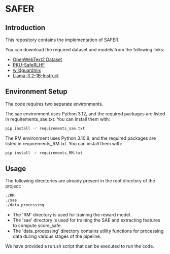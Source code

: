 # SAFER
## Introduction
This repository contains the implementation of SAFER.

You can download the required dataset and models from the following links:

- [OpenWebText2 Dataset](https://huggingface.co/datasets/segyges/OpenWebText2)
- [PKU-SafeRLHF](https://huggingface.co/datasets/PKU-Alignment/PKU-SafeRLHF)
- [wildguardmix](https://huggingface.co/datasets/allenai/wildguardmix)
- [Llama-3.2-1B-Instruct](https://huggingface.co/meta-llama/Llama-3.2-1B-Instruct)


## Environment Setup
The code requires two separate environments.

The sae environment uses Python 3.12, and the required packages are listed in requirements_sae.txt. You can install them with:
```bash
pip install -r requirements_sae.txt
```
The RM environment uses Python 3.10.9, and the required packages are listed in requirements_RM.txt. You can install them with:
```bash
pip install -r requirements_RM.txt
```

## Usage
The following directories are already present in the root directory of the project:

```bash
./RM  
./sae  
./data_processing
```
- The 'RM' directory is used for training the reward model.
- The 'sae' directory is used for training the SAE and extracting features to compute score_safe.
- The 'data_processing' directory contains utility functions for processing data during various stages of the pipeline.

We have provided a run.sh script that can be executed to run the code.
